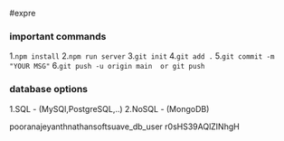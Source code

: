 #expre
### important commands

1.`npm install`
2.`npm run server`
3.`git init`
4.`git add .`
5.`git commit -m "YOUR MSG"`
6.`git push -u origin main  or git push`

### database options

1.SQL - (MySQl,PostgreSQL,..)
2.NoSQL - (MongoDB)


pooranajeyanthnathansoftsuave_db_user
r0sHS39AQlZINhgH